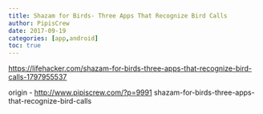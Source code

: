 ```yaml
---
title: Shazam for Birds- Three Apps That Recognize Bird Calls
author: PipisCrew
date: 2017-09-19
categories: [app,android]
toc: true
---
```


https://lifehacker.com/shazam-for-birds-three-apps-that-recognize-bird-calls-1797955537

origin - http://www.pipiscrew.com/?p=9991 shazam-for-birds-three-apps-that-recognize-bird-calls